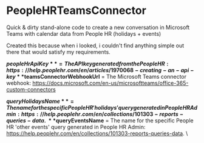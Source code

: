 # PeopleHRTeamsConnector
Quick & dirty stand-alone code to create a new conversation in Microsoft Teams with calendar data from People HR (holidays + events)

Created this because when i looked, i couldn't find anything simple out there that would satisfy my requirements.


**$peopleHrApiKey** = The API key generated from the People HR: https://help.peoplehr.com/en/articles/1970068-creating-an-api-key
**$teamsConnectorWebhookUrl** = The Microsoft Teams connector webhook: https://docs.microsoft.com/en-us/microsoftteams/office-365-custom-connectors

**$queryHolidaysName** = The name for the specific People HR 'holidays' query generated in People HR Admin: https://help.peoplehr.com/en/collections/101303-reports-queries-data. \
**$queryEventsName** = The name for the specific People HR 'other events' query generated in People HR Admin: https://help.peoplehr.com/en/collections/101303-reports-queries-data. \
